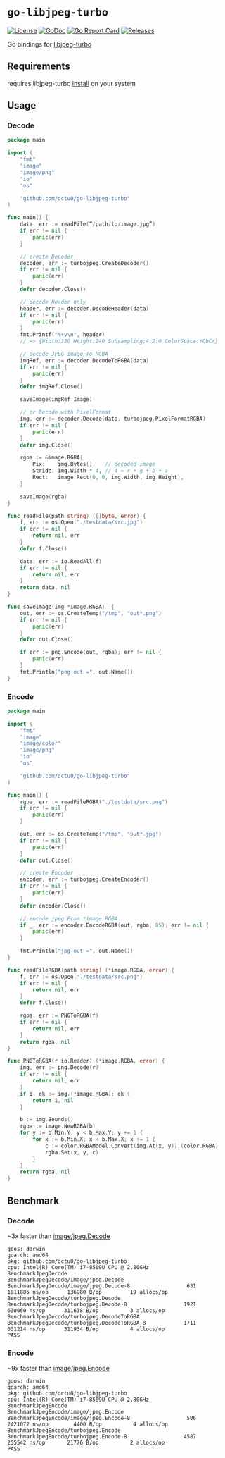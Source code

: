 # `go-libjpeg-turbo`

[![License](https://img.shields.io/github/license/octu0/go-libjpeg-turbo)](https://github.com/octu0/go-libjpeg-turbo/blob/master/LICENSE)
[![GoDoc](https://godoc.org/github.com/octu0/go-libjpeg-turbo?status.svg)](https://godoc.org/github.com/octu0/go-libjpeg-turbo)
[![Go Report Card](https://goreportcard.com/badge/github.com/octu0/go-libjpeg-turbo)](https://goreportcard.com/report/github.com/octu0/go-libjpeg-turbo)
[![Releases](https://img.shields.io/github/v/release/octu0/go-libjpeg-turbo)](https://github.com/octu0/go-libjpeg-turbo/releases)

Go bindings for [libjpeg-turbo](https://github.com/libjpeg-turbo/libjpeg-turbo)  

## Requirements

requires libjpeg-turbo [install](https://github.com/libjpeg-turbo/libjpeg-turbo) on your system

## Usage

### Decode

```go
package main

import (
	"fmt"
	"image"
	"image/png"
	"io"
	"os"

	"github.com/octu0/go-libjpeg-turbo"
)

func main() {
	data, err := readFile(“/path/to/image.jpg”)
	if err != nil {
		panic(err)
	}

	// create Decoder
	decoder, err := turbojpeg.CreateDecoder()
	if err != nil {
		panic(err)
	}
	defer decoder.Close()

	// decode Header only
	header, err := decoder.DecodeHeader(data)
	if err != nil {
		panic(err)
	}
	fmt.Printf("%+v\n", header)
	// => {Width:320 Height:240 Subsampling:4:2:0 ColorSpace:YCbCr}

	// decode JPEG image To RGBA
	imgRef, err := decoder.DecodeToRGBA(data)
	if err != nil {
		panic(err)
	}
	defer imgRef.Close()

	saveImage(imgRef.Image)

	// or Decode with PixelFormat
	img, err := decoder.Decode(data, turbojpeg.PixelFormatRGBA)
	if err != nil {
		panic(err)
	}
	defer img.Close()

	rgba := &image.RGBA{
		Pix:    img.Bytes(),   // decoded image
		Stride: img.Width * 4, // 4 = r + g + b + a
		Rect:   image.Rect(0, 0, img.Width, img.Height),
	}

	saveImage(rgba)
}

func readFile(path string) ([]byte, error) {
	f, err := os.Open("./testdata/src.jpg")
	if err != nil {
		return nil, err
	}
	defer f.Close()

	data, err := io.ReadAll(f)
	if err != nil {
		return nil, err
	}
	return data, nil
}

func saveImage(img *image.RGBA)  {
	out, err := os.CreateTemp("/tmp", "out*.png")
	if err != nil {
		panic(err)
	}
	defer out.Close()

	if err := png.Encode(out, rgba); err != nil {
		panic(err)
	}
	fmt.Println("png out =", out.Name())
}
```

### Encode

```go
package main

import (
	"fmt"
	"image"
	"image/color"
	"image/png"
	"io"
	"os"

	"github.com/octu0/go-libjpeg-turbo"
)

func main() {
	rgba, err := readFileRGBA("./testdata/src.png")
	if err != nil {
		panic(err)
	}

	out, err := os.CreateTemp("/tmp", "out*.jpg")
	if err != nil {
		panic(err)
	}
	defer out.Close()

	// create Encoder
	encoder, err := turbojpeg.CreateEncoder()
	if err != nil {
		panic(err)
	}
	defer encoder.Close()

	// encode jpeg From *image.RGBA
	if _, err := encoder.EncodeRGBA(out, rgba, 85); err != nil {
		panic(err)
	}

	fmt.Println("jpg out =", out.Name())
}

func readFileRGBA(path string) (*image.RGBA, error) {
	f, err := os.Open("./testdata/src.png")
	if err != nil {
		return nil, err
	}
	defer f.Close()

	rgba, err := PNGToRGBA(f)
	if err != nil {
		return nil, err
	}
	return rgba, nil
}

func PNGToRGBA(r io.Reader) (*image.RGBA, error) {
	img, err := png.Decode(r)
	if err != nil {
		return nil, err
	}
	if i, ok := img.(*image.RGBA); ok {
		return i, nil
	}

	b := img.Bounds()
	rgba := image.NewRGBA(b)
	for y := b.Min.Y; y < b.Max.Y; y += 1 {
		for x := b.Min.X; x < b.Max.X; x += 1 {
			c := color.RGBAModel.Convert(img.At(x, y)).(color.RGBA)
			rgba.Set(x, y, c)
		}
	}
	return rgba, nil
}
```

## Benchmark

### Decode

~3x faster than [image/jpeg.Decode](https://pkg.go.dev/image/jpeg#Decode)

```
goos: darwin
goarch: amd64
pkg: github.com/octu0/go-libjpeg-turbo
cpu: Intel(R) Core(TM) i7-8569U CPU @ 2.80GHz
BenchmarkJpegDecode
BenchmarkJpegDecode/image/jpeg.Decode
BenchmarkJpegDecode/image/jpeg.Decode-8         	     631	   1811885 ns/op	  136980 B/op	      19 allocs/op
BenchmarkJpegDecode/turbojpeg.Decode
BenchmarkJpegDecode/turbojpeg.Decode-8          	    1921	    630060 ns/op	  311638 B/op	       3 allocs/op
BenchmarkJpegDecode/turbojpeg.DecodeToRGBA
BenchmarkJpegDecode/turbojpeg.DecodeToRGBA-8    	    1711	    631214 ns/op	  311934 B/op	       4 allocs/op
PASS
```

### Encode

~9x faster than [image/jpeg.Encode](https://pkg.go.dev/image/jpeg#Encode)

```
goos: darwin
goarch: amd64
pkg: github.com/octu0/go-libjpeg-turbo
cpu: Intel(R) Core(TM) i7-8569U CPU @ 2.80GHz
BenchmarkJpegEncode
BenchmarkJpegEncode/image/jpeg.Encode
BenchmarkJpegEncode/image/jpeg.Encode-8         	     506	   2421072 ns/op	    4400 B/op	       4 allocs/op
BenchmarkJpegEncode/turbojpeg.Encode
BenchmarkJpegEncode/turbojpeg.Encode-8          	    4587	    255542 ns/op	   21776 B/op	       2 allocs/op
PASS
```
